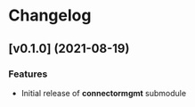 # Changelog

## [v0.1.0] (2021-08-19)

### Features

* Initial release of **connectormgmt** submodule